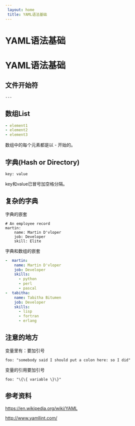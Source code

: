 ```yaml
---
 layout: home
 title: YAML语法基础
---
```


# YAML语法基础
# YAML语法基础


## 文件开始符 

```
---
```

## 数组List

```.yaml
- element1
- element2
- element3
```



数组中的每个元素都是以 \- 开始的。


## 字典(Hash or Directory)


```
key: value
```


key和value已冒号加空格分隔。



## 复杂的字典

字典的嵌套

```
# An employee record
martin:
    name: Martin D'vloper
    job: Developer
    skill: Elite

```

字典和数组的嵌套

```yaml
-  martin:
    name: Martin D'vloper
    job: Developer
    skills:
      - python
      - perl
      - pascal
-  tabitha:
    name: Tabitha Bitumen
    job: Developer
    skills:
      - lisp
      - fortran
      - erlang

```


## 注意的地方


变量里有：要加引号

```
foo: "somebody said I should put a colon here: so I did"
```

变量的引用要加引号

```
foo: "\{\{ variable \}\}" 

```

## 参考资料



https://en.wikipedia.org/wiki/YAML

http://www.yamllint.com/